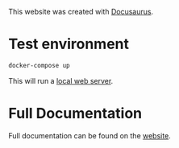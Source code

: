 This website was created with [Docusaurus](https://docusaurus.io/).

# Test environment

```sh
docker-compose up
```

This will run a [local web server](http://localhost:3000/healthbot/docs/intro).

# Full Documentation

Full documentation can be found on the [website](https://docusaurus.io/).
